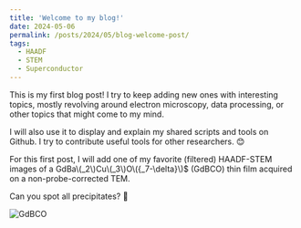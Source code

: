 ```yaml
---
title: 'Welcome to my blog!'
date: 2024-05-06
permalink: /posts/2024/05/blog-welcome-post/
tags:
  - HAADF
  - STEM
  - Superconductor
---
```


This is my first blog post! I try to keep adding new ones with interesting topics, mostly revolving around electron microscopy, data processing, or other topics that might come to my mind. 

I will also use it to display and explain my shared scripts and tools on Github. I try to contribute useful tools for other researchers. 😊

For this first post, I will add one of my favorite (filtered) HAADF-STEM images of a GdBa\\(_2\\)Cu\\(_3\\)O\\({_7-\delta}\\)$ (GdBCO) thin film acquired on a non-probe-corrected TEM.

Can you spot all precipitates? 👻

![GdBCO](/images/blog/gdbco-haadf.png)
